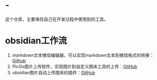 # -
这个仓库，主要保存自己在开发过程中使用到的工具。
# obsidian工作流
1. markdown文本微信编辑器，可以实现markdown文本到微信格式的转换：[Github](https://github.com/doocs/md)
2. PicGo图片上传软件，实现图片到自定义图床工具的上传：[GitHub](https://github.com/Molunerfinn/PicGo)
3. obsidian图片自动上传图床的插件：[GitHub](https://github.com/renmu123/obsidian-image-auto-upload-plugin)
